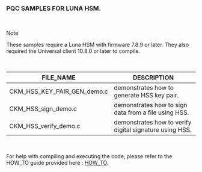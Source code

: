 
### PQC SAMPLES FOR LUNA HSM.

<br>

>[!NOTE]
>These samples require a Luna HSM with firmware 7.8.9 or later.
>They also required the Universal client 10.8.0 or later to compile.

<br>

| FILE_NAME | DESCRIPTION |
| --- | --- |
| CKM_HSS_KEY_PAIR_GEN_demo.c | demonstrates how to generate HSS key pair. |
| CKM_HSS_sign_demo.c | demonstrates how to sign data from a file using HSS. |
| CKM_HSS_verify_demo.c | demonstrates how to verify digital signature using HSS. |

<br>

For help with compiling and executing the code, please refer to the HOW_TO guide provided here : [HOW_TO](/C_Samples/HOW_TO.md).
